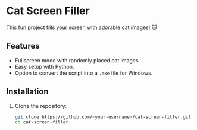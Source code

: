 # Cat Screen Filler

This fun project fills your screen with adorable cat images! 🐱

## Features
- Fullscreen mode with randomly placed cat images.
- Easy setup with Python.
- Option to convert the script into a `.exe` file for Windows.

## Installation
1. Clone the repository:
   ```bash
   git clone https://github.com/<your-username>/cat-screen-filler.git
   cd cat-screen-filler
